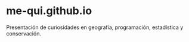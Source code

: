 # me-qui.github.io
Presentación de curiosidades en geografía, programación, estadística y conservación.
